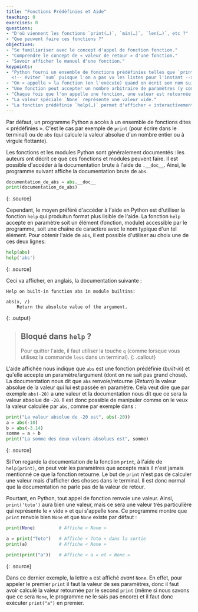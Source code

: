 ```yaml
---
title: "Fonctions Prédéfinies et Aide"
teaching: 0
exercises: 0
questions:
- "D'où viennent les fonctions `print(…)`, `min(…)`, `len(…)`, etc ?"
- "Que peuvent faire ces fonctions ?"
objectives:
- "Se familiariser avec le concept d'appel de fonction fonction."
- "Comprendre le concept de « valeur de retour » d'une fonction."
- "Savoir afficher le manuel d'une fonction."
keypoints:
- "Python fourni un ensemble de fonctions prédéfinies telles que `print`, `abs`, `min`, `max`, `len`, `help`.
  <!-- éviter `sum` puisque l'on a pas vu les listes pour l'instant -->"
- "On « appelle » la fonction (on l'exécute) quand on écrit son nom suivi de valeurs de paramètres entre parenthèses."
- "Une fonction peut accepter un nombre arbitraire de paramètres (y compris aucun paramètre)."
- "Chaque fois que l'on appelle une fonction, une valeur est retournée."
- "La valeur spéciale `None` représente une valeur vide."
- "La fonction prédéfinie `help(…)` permet d'afficher « interactivement » le manuel d'une fonction."
---
```


Par défaut, un programme Python a accès à un ensemble de fonctions dites « prédéfinies ».
C'est le cas par exemple de `print` (pour écrire dans le terminal) ou de `abs` (qui calcule la valeur absolue d'un nombre entier ou à virgule flottante).

Les fonctions et les modules Python sont généralement documentés : les auteurs ont décrit ce que ces fonctions et modules peuvent faire.
Il est possible d'accéder à la documentation brute à l'aide de `.__doc__`.
Ainsi, le programme suivant affiche la documentation brute de `abs`.

~~~python
documentation_de_abs = abs.__doc__
print(documentation_de_abs)
~~~
{: .source}

Cependant, le moyen préféré d'accéder à l'aide en Python est d'utiliser la fonction `help` qui produitun format plus lisible de l'aide.
La fonction `help` accepte en paramètre soit un élément (fonction, module) accessible par le programme, soit une chaîne de caractère avec le nom typique d'un tel élément.
Pour obtenir l'aide de `abs`, il est possible d'utiliser au choix une de ces deux lignes:

~~~python
help(abs)
help('abs')
~~~
{: .source}

Ceci va afficher, en anglais, la documentation suivante :

~~~
Help on built-in function abs in module builtins:

abs(x, /)
    Return the absolute value of the argument.
~~~
{: .output}

> ## Bloqué dans `help` ?
> Pour quitter l'aide, il faut utiliser la touche `q` (comme lorsque vous utilisez la commande `less` dans un terminal).
{: .callout}

L'aide affichée nous indique que `abs` est une fonction prédéfinie (*built-in*) et qu'elle accepte un paramètre/argument (dont on ne sait pas grand chose).
La documentation nous dit que `abs` renvoie/retourne (*Return*) la valeur absolue de la valeur qui lui est passée en paramètre.
Cela veut dire que par exemple `abs(-20)` a une valeur et la documentation nous dit que ce sera la valeur absolue de `-20`.
Il est donc possible de manipuler comme on le veux la valeur calculée par `abs`, comme par exemple dans :

~~~python
print("La valeur absolue de -20 est", abs(-20))
a = abs(-10)
b = abs(-3.14)
somme = a + b
print("La somme des deux valeurs absolues est", somme)
~~~
{: .source}

Si l'on regarde la documentation de la fonction `print`, à l'aide de `help(print)`, on peut voir les paramètres que accepte mais il n'est jamais mentionné ce que la fonction retourne.
Le but de `print` n'est pas de calculer une valeur mais d'afficher des choses dans le terminal.
Il est donc normal que la documentation ne parle pas de la valeur de retour.

Pourtant, en Python, tout appel de fonction renvoie une valeur.
Ainsi, `print('toto')` aura bien une valeur, mais ce sera une valeur très particulière qui représente le « vide » et qui s'appelle `None`.
Ce programme montre que `print` renvoie bien `None` et que `None` existe par défaut :

~~~python
print(None)         # Affiche « None »

a = print("Toto")   # Affiche « Toto » dans la sortie
print(a)            # Affiche « None »

print(print("a"))   # Affiche « a » et « None »
~~~
{: .source}

Dans ce dernier exemple, la lettre `a` est affiché *avant* `None`.
En effet, pour appeler le premier `print` il faut la valeur de ses paramètres, donc il faut avoir calculé la valeur retournée par le second `print` (même si nous savons que ce sera `None`, le programme ne le sais pas encore) et il faut donc exécuter `print("a")` en premier.
